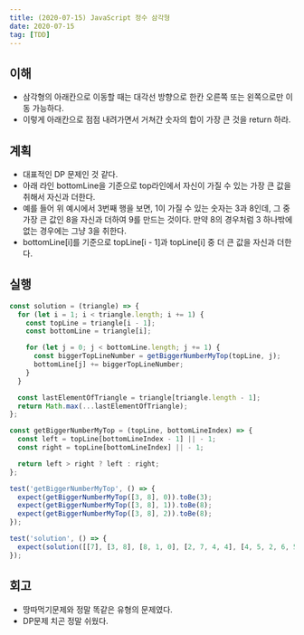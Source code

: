 ```yaml
---
title: (2020-07-15) JavaScript 정수 삼각형
date: 2020-07-15
tag: [TDD]
---
```


## 이해

- 삼각형의 아래칸으로 이동할 때는 대각선 방향으로 한칸 오른쪽 또는 왼쪽으로만 이동 가능하다.
- 이렇게 아래칸으로 점점 내려가면서 거쳐간 숫자의 합이 가장 큰 것을 return 하라.

## 계획

- 대표적인 DP 문제인 것 같다.
- 아래 라인 bottomLine을 기준으로 top라인에서 자신이 가질 수 있는 가장 큰 값을 취해서 자신과 더한다.
- 예를 들어 위 예시에서 3번째 행을 보면, 1이 가질 수 있는 숫자는 3과 8인데, 그 중 가장 큰 값인 8을 자신과 더하여 9를 만드는 것이다. 만약 8의 경우처럼 3 하나밖에 없는 경우에는 그냥 3을 취한다.
- bottomLine[i]를 기준으로 topLine[i - 1]과 topLine[i] 중 더 큰 값을 자신과 더한다.

## 실행

```javascript
const solution = (triangle) => {
  for (let i = 1; i < triangle.length; i += 1) {
    const topLine = triangle[i - 1];
    const bottomLine = triangle[i];

    for (let j = 0; j < bottomLine.length; j += 1) {
      const biggerTopLineNumber = getBiggerNumberMyTop(topLine, j);
      bottomLine[j] += biggerTopLineNumber;
    }
  }

  const lastElementOfTriangle = triangle[triangle.length - 1];
  return Math.max(...lastElementOfTriangle);
};

const getBiggerNumberMyTop = (topLine, bottomLineIndex) => {
  const left = topLine[bottomLineIndex - 1] || - 1;
  const right = topLine[bottomLineIndex] || - 1;

  return left > right ? left : right;
};

test('getBiggerNumberMyTop', () => {
  expect(getBiggerNumberMyTop([3, 8], 0)).toBe(3);
  expect(getBiggerNumberMyTop([3, 8], 1)).toBe(8);
  expect(getBiggerNumberMyTop([3, 8], 2)).toBe(8);
});

test('solution', () => {
  expect(solution([[7], [3, 8], [8, 1, 0], [2, 7, 4, 4], [4, 5, 2, 6, 5]])).toBe(30);
});
```

## 회고

- 땅따먹기문제와 정말 똑같은 유형의 문제였다.
- DP문제 치곤 정말 쉬웠다.
